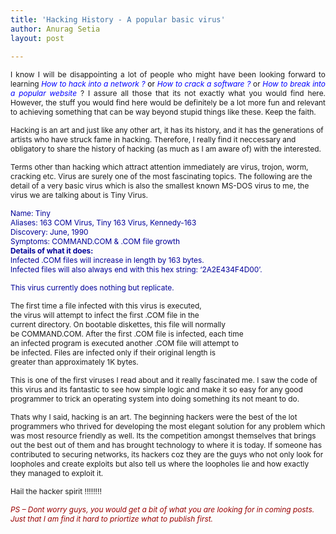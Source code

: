 ```yaml
---
title: 'Hacking History - A popular basic virus'
author: Anurag Setia
layout: post

---
```

<p align="justify">
  <span style="font-size:85%;">I know I will be disappointing a lot of people who might have been looking forward to learning <span style="color:#0000ff;"><em>How to hack into a network ? </em><span style="color:#000000;">or</span><em> How to crack a software ?</em></span><em> </em>or <em><span style="color:#0000ff;">How to break into a popular website</span></em> ? I assure all those that its not exactly what you would find here. However, the stuff you would find here would be definitely be a lot more fun and relevant to achieving something that can be way beyond stupid things like these. Keep the faith.</span>
</p>

<span style="font-size:85%;">Hacking is an art and just like any other art, it has its history, and it has the generations of artists who have struck fame in hacking. Therefore, I really find it neccessary and obligatory to share the history of hacking (as much as I am aware of) with the interested.</span>

<span style="font-size:85%;">Terms other than hacking which attract attention immediately are virus, trojon, worm, cracking etc. Virus are surely one of the most fascinating topics. The following are the detail of a very basic virus which is also the smallest known MS-DOS virus to me, the virus we are talking about is Tiny Virus.</span>

<span style="font-size:85%;color:#000099;">Name: Tiny<br />Aliases: 163 COM Virus, Tiny 163 Virus, Kennedy-163<br />Discovery: June, 1990<br />Symptoms: COMMAND.COM & .COM file growth<br /></span><span style="color:#000099;"><span style="font-size:85%;"><strong>Details of what it does:</strong><br /></span></span><span style="color:#000099;"><span style="font-size:85%;color:#000099;"> Infected .COM files will increase in length by 163 bytes.<br /> Infected files will also always end with this hex string: &#8216;2A2E434F4D00&#8217;.</span></p> 

<p>
  <span style="font-size:85%;color:#000099;"> This virus currently does nothing but replicate.</span>
</p>

<p>
  <span style="font-size:85%;"> The first time a file infected with this virus is executed,<br /> the virus will attempt to infect the first .COM file in the<br /> current directory. On bootable diskettes, this file will normally<br /> be COMMAND.COM. After the first .COM file is infected, each time<br /> an infected program is executed another .COM file will attempt to<br /> be infected. Files are infected only if their original length is<br /> greater than approximately 1K bytes.</span></span>
</p>

<p>
  <span style="font-size:85%;">This is one of the first viruses I read about and it really fascinated me. I saw the code of this virus and its fantastic to see how simple logic and make it so easy for any good programmer to trick an operating system into doing something its not meant to do.</span>
</p>

<p>
  <span style="font-size:85%;">Thats why I said, hacking is an art. The beginning hackers were the best of the lot programmers who thrived for developing the most elegant solution for any problem which was most resource friendly as well. Its the competition amongst themselves that brings out the best out of them and has brought technology to where it is today. If someone has contributed to securing networks, its hackers coz they are the guys who not only look for loopholes and create exploits but also tell us where the loopholes lie and how exactly they managed to exploit it.</span>
</p>

<p>
  <span style="font-size:85%;">Hail the hacker spirit !!!!!!!!</span>
</p>

<p>
  <em><span style="font-size:85%;color:#990000;">PS &#8211; Dont worry guys, you would get a bit of what you are looking for in coming posts. Just that I am find it hard to priortize what to publish first.</span></em>
</p>